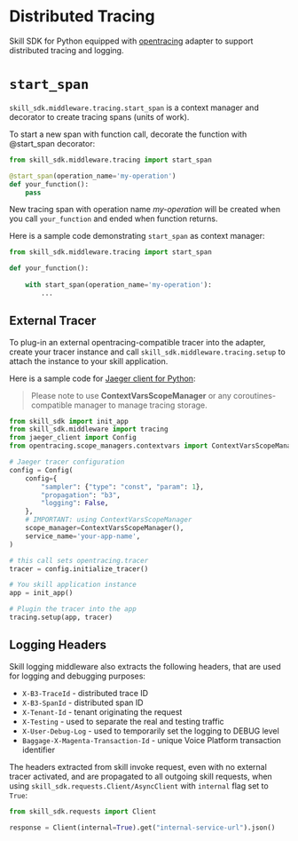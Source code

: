 # Distributed Tracing 

Skill SDK for Python equipped with [opentracing](https://opentracing.io/docs/overview/what-is-tracing/) 
adapter to support distributed tracing and logging.

# `start_span`

`skill_sdk.middleware.tracing.start_span` is a context manager and decorator to create tracing spans (units of work). 

To start a new span with function call, decorate the function with @start_span decorator:


```python
from skill_sdk.middleware.tracing import start_span

@start_span(operation_name='my-operation')
def your_function():
    pass
```

New tracing span with operation name _my-operation_ will be created when you call `your_function` and ended when function returns.

Here is a sample code demonstrating `start_span` as context manager:

```python
from skill_sdk.middleware.tracing import start_span

def your_function():
    
    with start_span(operation_name='my-operation'):
        ...
```


## External Tracer

To plug-in an external opentracing-compatible tracer into the adapter, 
create your tracer instance and call `skill_sdk.middleware.tracing.setup` 
to attach the instance to your skill application.

Here is a sample code for [Jaeger client for Python](https://github.com/jaegertracing/jaeger-client-python):

> Please note to use **ContextVarsScopeManager** or any coroutines-compatible manager to manage tracing storage.   

```python
from skill_sdk import init_app
from skill_sdk.middleware import tracing
from jaeger_client import Config
from opentracing.scope_managers.contextvars import ContextVarsScopeManager

# Jaeger tracer configuration
config = Config(
    config={
        "sampler": {"type": "const", "param": 1},
        "propagation": "b3",
        "logging": False,
    },
    # IMPORTANT: using ContextVarsScopeManager 
    scope_manager=ContextVarsScopeManager(),
    service_name='your-app-name',
)

# this call sets opentracing.tracer
tracer = config.initialize_tracer()

# You skill application instance
app = init_app()

# Plugin the tracer into the app
tracing.setup(app, tracer)
```

## Logging Headers


Skill logging middleware also extracts the following headers, that are used for logging and debugging purposes: 

- `X-B3-TraceId` - distributed trace ID
- `X-B3-SpanId` - distributed span ID
- `X-Tenant-Id` - tenant originating the request
- `X-Testing` - used to separate the real and testing traffic
- `X-User-Debug-Log` - used to temporarily set the logging to DEBUG level  
- `Baggage-X-Magenta-Transaction-Id` - unique Voice Platform transaction identifier   

The headers extracted from skill invoke request, even with no external tracer activated, 
and are propagated to all outgoing skill requests, when using `skill_sdk.requests.Client/AsyncClient` 
with `internal` flag set to `True`:

```python
from skill_sdk.requests import Client

response = Client(internal=True).get("internal-service-url").json()
```

